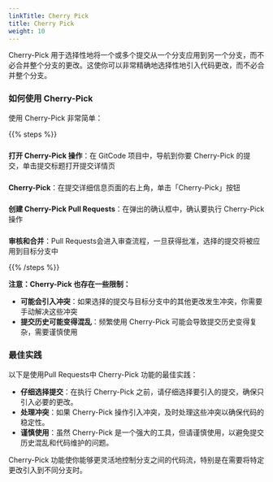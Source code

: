 ```yaml
---
linkTitle: Cherry Pick
title: Cherry Pick
weight: 10
---
```


Cherry-Pick 用于选择性地将一个或多个提交从一个分支应用到另一个分支，而不必合并整个分支的更改。这使你可以非常精确地选择性地引入代码更改，而不必合并整个分支。

### 如何使用 Cherry-Pick

使用 Cherry-Pick 非常简单：

{{% steps %}}

###
**打开 Cherry-Pick 操作**：在 GitCode 项目中，导航到你要 Cherry-Pick 的提交，单击提交标题打开提交详情页

###
**Cherry-Pick**：在提交详细信息页面的右上角，单击「Cherry-Pick」按钮

###
**创建 Cherry-Pick Pull Requests**：在弹出的确认框中，确认要执行 Cherry-Pick 操作

###
**审核和合并**：Pull Requests会进入审查流程，一旦获得批准，选择的提交将被应用到目标分支中

{{% /steps %}}

**注意：Cherry-Pick 也存在一些限制：**

- **可能会引入冲突**：如果选择的提交与目标分支中的其他更改发生冲突，你需要手动解决这些冲突
- **提交历史可能变得混乱**：频繁使用 Cherry-Pick 可能会导致提交历史变得复杂，需要谨慎使用

### 最佳实践

以下是使用Pull Requests中 Cherry-Pick 功能的最佳实践：

- **仔细选择提交**：在执行 Cherry-Pick 之前，请仔细选择要引入的提交，确保只引入必要的更改。
- **处理冲突**：如果 Cherry-Pick 操作引入冲突，及时处理这些冲突以确保代码的稳定性。
- **谨慎使用**：虽然 Cherry-Pick 是一个强大的工具，但请谨慎使用，以避免提交历史混乱和代码维护的问题。

Cherry-Pick 功能使你能够更灵活地控制分支之间的代码流，特别是在需要将特定更改引入到不同分支时。